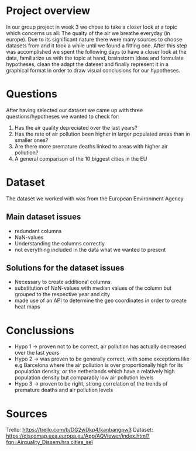# Project overview
In our group project in week 3 we chose to take a closer look at a topic which concerns us all: The qualty of the air we breathe everyday (in europe). Due to its significant nature there were many sources to choose datasets from and it took a while until we found a fitting one. After this step was accomplished we spent the following days to have a closer look at the data, familiarize us with the topic at hand, brainstorm ideas and formulate hypotheses, clean the adapt the dateset and finally represent it in a graphical format in order to draw visual conclusions for our hypotheses.

# Questions 
After having selected our dataset we came up with three questions/hypotheses we wanted to check for:
1. Has the air quality depreciated over the last years?
2. Has the rate of air pollution been higher in larger populated areas than in smaller ones?
3. Are there more premature deaths linked to areas with higher air pollution?
4. A general comparison of the 10 biggest cities in the EU

# Dataset 
The dataset we worked with was from the European Environment Agency

## Main dataset issues
- redundant columns
- NaN-values
- Understanding the columns correctly
- not everything included in the data what we wanted to present

## Solutions for the dataset issues
- Necessary to create additional columns
- substitution of NaN-values with median values of the column but grouped to the respective year and city
- made use of an API to determine the geo coordinates in order to create heat maps

# Conclussions
- Hypo 1 → proven not to be correct, air pollution has actually decreased over the last years
- Hypo 2 → was proven to be generally correct, with some exceptions like e.g Barcelona where the air pollution is over proportionally high for its population density, or the netherlands which have a relatively high population density but comparably low air pollution levels
- Hypo 3 → proven to be right, strong correlation of the trends of premature deaths and air pollution levels


# Sources
Trello: https://trello.com/b/DG2wDkp4/kanbangpw3
Dataset: https://discomap.eea.europa.eu/App/AQViewer/index.html?fqn=Airquality_Dissem.hra.cities_sel
